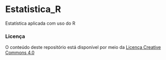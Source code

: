 # Estatistica_R
Estatística aplicada com uso do R

### Licença

O conteúdo deste repositório está disponível por meio da [Licença Creative Commons 4.0]

[Licença Creative Commons 4.0]: https://creativecommons.org/licenses/by-nc-sa/4.0/deed.pt_BR
